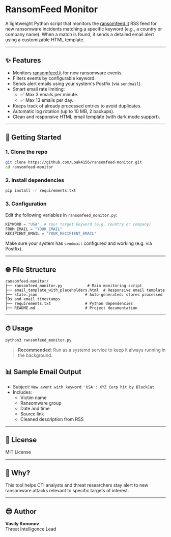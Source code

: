 # RansomFeed Monitor

A lightweight Python script that monitors the [ransomfeed.it](https://ransomfeed.it/rss-complete.php) RSS feed for new ransomware incidents matching a specific keyword (e.g., a country or company name). When a match is found, it sends a detailed email alert using a customizable HTML template.

---

## ✨ Features

- Monitors [ransomfeed.it](https://ransomfeed.it) for new ransomware events.
- Filters events by configurable keyword.
- Sends alert emails using your system's Postfix (via `sendmail`).
- Smart email rate limiting:
  - ✅ Max 3 emails per minute.
  - ✅ Max 13 emails per day.
- Keeps track of already processed entries to avoid duplicates.
- Automatic log rotation (up to 10 MB, 2 backups).
- Clean and responsive HTML email template (with dark mode support).

---

## 🚀 Getting Started

### 1. Clone the repo
```bash
git clone https://github.com/Loak4156/ransomfeed-monitor.git
cd ransomfeed-monitor
```

### 2. Install dependencies
```bash
pip install -r requirements.txt
```

### 3. Configuration
Edit the following variables in `ransomfeed_monitor.py`:

```python
KEYWORD = "USA"  # Your target keyword (e.g. country or company)
FROM_EMAIL = "YOUR_EMAIL"
RECIPIENT_EMAIL = "YOUR_RECIPIENT_EMAIL"
```

Make sure your system has `sendmail` configured and working (e.g. via Postfix).

---

## 🌐 File Structure

```
ransomfeed-monitor/
├── ransomfeed_monitor.py           # Main monitoring script
├── email_template_with_placeholders.html  # Responsive email template
├── state.json                     # Auto-generated: stores processed IDs and email timestamps
├── requirements.txt               # Python dependencies
├── README.md                      # Project documentation
```

---

## ⏱ Usage

```bash
python3 ransomfeed_monitor.py
```

> **Recommended**: Run as a systemd service to keep it always running in the background.


## 📊 Sample Email Output

- Subject: `New event with keyword 'USA': XYZ Corp hit by BlackCat`
- Includes:
  - Victim name
  - Ransomware group
  - Date and time
  - Source link
  - Cleaned description from RSS

---

## 📝 License
MIT License

---

## 🤔 Why?
This tool helps CTI analysts and threat researchers stay alert to new ransomware attacks relevant to specific targets of interest.

---

## 😎 Author
**Vasily Kononov**  
Threat Intelligence Lead  
